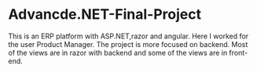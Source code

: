 # Advancde.NET-Final-Project
This is an ERP platform with ASP.NET,razor and angular.
Here I worked for the user Product Manager.
The project is more focused on backend.
Most of the views are in razor with backend and some of the views are in front-end.
